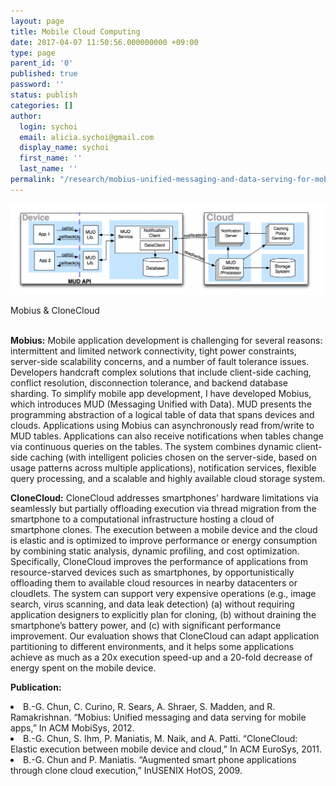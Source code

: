 ```yaml
---
layout: page
title: Mobile Cloud Computing
date: 2017-04-07 11:50:56.000000000 +09:00
type: page
parent_id: '0'
published: true
password: ''
status: publish
categories: []
author:
  login: sychoi
  email: alicia.sychoi@gmail.com
  display_name: sychoi
  first_name: ''
  last_name: ''
permalink: "/research/mobius-unified-messaging-and-data-serving-for-mobile-apps"
---
```


<img src="../../assets/resources/mobile-cloud.png">

Mobius & CloneCloud<br><br>


<b>Mobius:</b> Mobile application development is challenging for several reasons: intermittent and limited network connectivity, tight power constraints, server-side scalability concerns, and a number of fault tolerance issues. Developers handcraft complex solutions that include client-side caching, conflict resolution, disconnection tolerance, and backend database sharding. To simplify mobile app development, I have developed Mobius, which introduces MUD (Messaging Unified with Data). MUD presents the programming abstraction of a logical table of data that spans devices and clouds. Applications using Mobius can asynchronously read from/write to MUD tables. Applications can also receive notifications when tables change via continuous queries on the tables. The system combines dynamic client-side caching (with intelligent policies chosen on the server-side, based on usage patterns across multiple applications), notification services, flexible query processing, and a scalable and highly available cloud storage system.


<b>CloneCloud:</b> CloneCloud addresses smartphones’ hardware limitations via seamlessly but partially offloading execution via thread migration from the smartphone to a computational infrastructure hosting a cloud of smartphone clones. The execution between a mobile device and the cloud is elastic and is optimized to improve performance or energy consumption by combining static analysis, dynamic profiling, and cost optimization. Specifically, CloneCloud improves the performance of applications from resource-starved devices such as smartphones, by opportunistically offloading them to available cloud resources in nearby datacenters or cloudlets. The system can support very expensive operations (e.g., image search, virus scanning, and data leak detection) (a) without requiring application designers to explicitly plan for cloning, (b) without draining the smartphone’s battery power, and (c) with significant performance improvement. Our evaluation shows that CloneCloud can adapt application partitioning to different environments, and it helps some applications achieve as much as a 20x execution speed-up and a 20-fold decrease of energy spent on the mobile device.

<b>Publication:</b>
<li>B.-G. Chun, C. Curino, R. Sears, A. Shraer, S. Madden, and R. Ramakrishnan. “Mobius: Unified messaging and data serving for mobile apps,” In ACM MobiSys, 2012.</li>
<li>B.-G. Chun, S. Ihm, P. Maniatis, M. Naik, and A. Patti. “CloneCloud: Elastic execution between mobile device and cloud,” In ACM EuroSys, 2011.</li>
<li>B.-G. Chun and P. Maniatis. “Augmented smart phone applications through clone cloud execution,” InUSENIX HotOS, 2009.</li>
